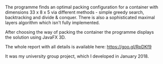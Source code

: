 The programme finds an optimal packing configuration for a container with dimensions 33 x 8 x 5 via different methods - simple greedy search, 
backtracking and divide & conquer. There is also a sophisticated maximal layers algorithm which isn't fully implemented.

After choosing the way of packing the container the programme displays the solution using JavaFX 3D.

The whole report with all details is available here: https://goo.gl/RpDKf9

It was my university group project, which I developed in January 2018.
